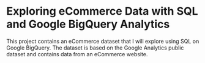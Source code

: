 #  Exploring eCommerce Data with SQL and Google BigQuery Analytics
This project contains an eCommerce dataset that I will explore using SQL on Google BigQuery. 
The dataset is based on the Google Analytics public dataset and contains data from an eCommerce website.
